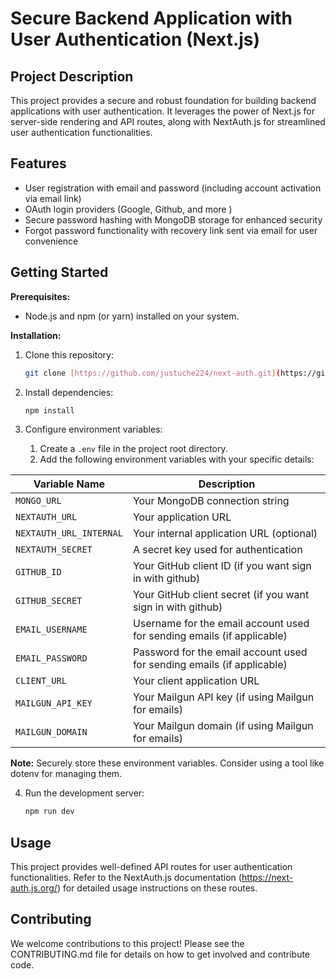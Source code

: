 # Secure Backend Application with User Authentication (Next.js)

## Project Description

This project provides a secure and robust foundation for building backend applications with user authentication. It leverages the power of Next.js for server-side rendering and API routes, along with NextAuth.js for streamlined user authentication functionalities.

## Features

- User registration with email and password (including account activation via email link)
- OAuth login providers (Google, Github, and more )
- Secure password hashing with MongoDB storage for enhanced security
- Forgot password functionality with recovery link sent via email for user convenience

## Getting Started

**Prerequisites:**

- Node.js and npm (or yarn) installed on your system.

**Installation:**

1. Clone this repository:

   ```bash
   git clone [https://github.com/justuche224/next-auth.git](https://github.com/justuche224/next-auth.git)

   ```

2. Install dependencies:

   ```bash
   npm install

   ```

3. Configure environment variables:

   1. Create a `.env` file in the project root directory.
   2. Add the following environment variables with your specific details:

| Variable Name           | Description                                                            |
| ----------------------- | ---------------------------------------------------------------------- |
| `MONGO_URL`             | Your MongoDB connection string                                         |
| `NEXTAUTH_URL`          | Your application URL                                                   |
| `NEXTAUTH_URL_INTERNAL` | Your internal application URL (optional)                               |
| `NEXTAUTH_SECRET`       | A secret key used for authentication                                   |
| `GITHUB_ID`             | Your GitHub client ID (if you want sign in with github)                |
| `GITHUB_SECRET`         | Your GitHub client secret (if you want sign in with github)            |
| `EMAIL_USERNAME`        | Username for the email account used for sending emails (if applicable) |
| `EMAIL_PASSWORD`        | Password for the email account used for sending emails (if applicable) |
| `CLIENT_URL`            | Your client application URL                                            |
| `MAILGUN_API_KEY`       | Your Mailgun API key (if using Mailgun for emails)                     |
| `MAILGUN_DOMAIN`        | Your Mailgun domain (if using Mailgun for emails)                      |

**Note:** Securely store these environment variables. Consider using a tool like dotenv for managing them.

4. Run the development server:
   ```bash
   npm run dev
   ```

## Usage

This project provides well-defined API routes for user authentication functionalities. Refer to the NextAuth.js documentation (https://next-auth.js.org/) for detailed usage instructions on these routes.

## Contributing

We welcome contributions to this project! Please see the CONTRIBUTING.md file for details on how to get involved and contribute code.
